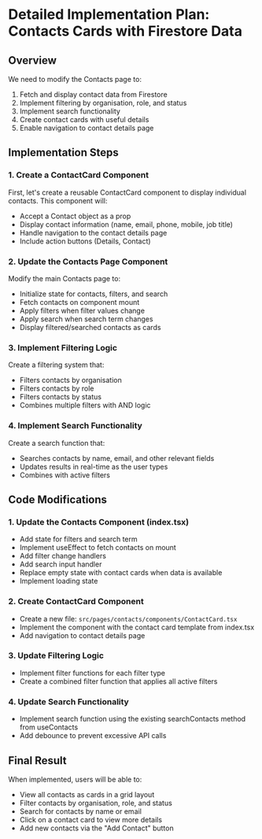 # Detailed Implementation Plan: Contacts Cards with Firestore Data

## Overview

We need to modify the Contacts page to:
1. Fetch and display contact data from Firestore
2. Implement filtering by organisation, role, and status
3. Implement search functionality
4. Create contact cards with useful details
5. Enable navigation to contact details page

## Implementation Steps

### 1. Create a ContactCard Component

First, let's create a reusable ContactCard component to display individual contacts. This component will:
- Accept a Contact object as a prop
- Display contact information (name, email, phone, mobile, job title)
- Handle navigation to the contact details page
- Include action buttons (Details, Contact)

### 2. Update the Contacts Page Component

Modify the main Contacts page to:
- Initialize state for contacts, filters, and search
- Fetch contacts on component mount
- Apply filters when filter values change
- Apply search when search term changes
- Display filtered/searched contacts as cards

### 3. Implement Filtering Logic

Create a filtering system that:
- Filters contacts by organisation
- Filters contacts by role
- Filters contacts by status
- Combines multiple filters with AND logic

### 4. Implement Search Functionality

Create a search function that:
- Searches contacts by name, email, and other relevant fields
- Updates results in real-time as the user types
- Combines with active filters

## Code Modifications

### 1. Update the Contacts Component (index.tsx)

- Add state for filters and search term
- Implement useEffect to fetch contacts on mount
- Add filter change handlers
- Add search input handler
- Replace empty state with contact cards when data is available
- Implement loading state

### 2. Create ContactCard Component

- Create a new file: `src/pages/contacts/components/ContactCard.tsx`
- Implement the component with the contact card template from index.tsx
- Add navigation to contact details page

### 3. Update Filtering Logic

- Implement filter functions for each filter type
- Create a combined filter function that applies all active filters

### 4. Update Search Functionality

- Implement search function using the existing searchContacts method from useContacts
- Add debounce to prevent excessive API calls

## Final Result

When implemented, users will be able to:
- View all contacts as cards in a grid layout
- Filter contacts by organisation, role, and status
- Search for contacts by name or email
- Click on a contact card to view more details
- Add new contacts via the "Add Contact" button